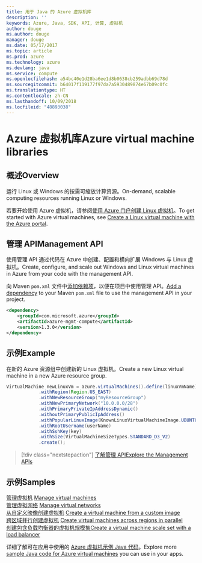 ```yaml
---
title: 用于 Java 的 Azure 虚拟机库
description: ''
keywords: Azure, Java, SDK, API, 计算, 虚拟机
author: douge
ms.author: douge
manager: douge
ms.date: 05/17/2017
ms.topic: article
ms.prod: azure
ms.technology: azure
ms.devlang: java
ms.service: compute
ms.openlocfilehash: a54bc40e1d28ba6ee1d8b0638cb259adbb69d78d
ms.sourcegitcommit: b64017f119177f97da7a5930489874e67b09c0fc
ms.translationtype: HT
ms.contentlocale: zh-CN
ms.lasthandoff: 10/09/2018
ms.locfileid: "48893038"
---
```

# <a name="azure-virtual-machine-libraries"></a><span data-ttu-id="1dae4-103">Azure 虚拟机库</span><span class="sxs-lookup"><span data-stu-id="1dae4-103">Azure virtual machine libraries</span></span>

## <a name="overview"></a><span data-ttu-id="1dae4-104">概述</span><span class="sxs-lookup"><span data-stu-id="1dae4-104">Overview</span></span>

<span data-ttu-id="1dae4-105">运行 Linux 或 Windows 的按需可缩放计算资源。</span><span class="sxs-lookup"><span data-stu-id="1dae4-105">On-demand, scalable computing resources running Linux or Windows.</span></span>

<span data-ttu-id="1dae4-106">若要开始使用 Azure 虚拟机，请参阅[使用 Azure 门户创建 Linux 虚拟机](/azure/virtual-machines/linux/quick-create-portal)。</span><span class="sxs-lookup"><span data-stu-id="1dae4-106">To get started with Azure virtual machines, see [Create a Linux virtual machine with the Azure portal](/azure/virtual-machines/linux/quick-create-portal).</span></span>

## <a name="management-api"></a><span data-ttu-id="1dae4-107">管理 API</span><span class="sxs-lookup"><span data-stu-id="1dae4-107">Management API</span></span>

<span data-ttu-id="1dae4-108">使用管理 API 通过代码在 Azure 中创建、配置和横向扩展 Windows 与 Linux 虚拟机。</span><span class="sxs-lookup"><span data-stu-id="1dae4-108">Create, configure, and scale out Windows and Linux virtual machines in Azure from your code with the management API.</span></span>

<span data-ttu-id="1dae4-109">向 Maven `pom.xml` 文件中[添加依赖项](https://maven.apache.org/guides/getting-started/index.html#How_do_I_use_external_dependencies)，以便在项目中使用管理 API。</span><span class="sxs-lookup"><span data-stu-id="1dae4-109">[Add a dependency](https://maven.apache.org/guides/getting-started/index.html#How_do_I_use_external_dependencies) to your Maven `pom.xml` file to use the management API in your project.</span></span>  

```XML
<dependency>
    <groupId>com.microsoft.azure</groupId>
    <artifactId>azure-mgmt-compute</artifactId>
    <version>1.3.0</version>
</dependency>
```   


## <a name="example"></a><span data-ttu-id="1dae4-110">示例</span><span class="sxs-lookup"><span data-stu-id="1dae4-110">Example</span></span>

<span data-ttu-id="1dae4-111">在新的 Azure 资源组中创建新的 Linux 虚拟机。</span><span class="sxs-lookup"><span data-stu-id="1dae4-111">Create a new Linux virtual machine in a new Azure resource group.</span></span>

```java
VirtualMachine newLinuxVm = azure.virtualMachines().define(linuxVmName)
            .withRegion(Region.US_EAST)
            .withNewResourceGroup("myResourceGroup")
            .withNewPrimaryNetwork("10.0.0.0/28")
            .withPrimaryPrivateIpAddressDynamic()
            .withoutPrimaryPublicIpAddress()
            .withPopularLinuxImage(KnownLinuxVirtualMachineImage.UBUNTU_SERVER_16_04_LTS)
            .withRootUsername(userName)
            .withSshKey(key)
            .withSize(VirtualMachineSizeTypes.STANDARD_D3_V2)
            .create();
```

> [!div class="nextstepaction"]
> [<span data-ttu-id="1dae4-112">了解管理 API</span><span class="sxs-lookup"><span data-stu-id="1dae4-112">Explore the Management APIs</span></span>](/java/api/overview/azure/virtualmachines/management)


## <a name="samples"></a><span data-ttu-id="1dae4-113">示例</span><span class="sxs-lookup"><span data-stu-id="1dae4-113">Samples</span></span>

<span data-ttu-id="1dae4-114">[管理虚拟机][1] </span><span class="sxs-lookup"><span data-stu-id="1dae4-114">[Manage virtual machines][1] </span></span>  
<span data-ttu-id="1dae4-115">[管理虚拟网络][6] </span><span class="sxs-lookup"><span data-stu-id="1dae4-115">[Manage virtual networks][6] </span></span>  
<span data-ttu-id="1dae4-116">[从自定义映像创建虚拟机][2] </span><span class="sxs-lookup"><span data-stu-id="1dae4-116">[Create a virtual machine from a custom image][2] </span></span>  
<span data-ttu-id="1dae4-117">[跨区域并行创建虚拟机][5]  </span><span class="sxs-lookup"><span data-stu-id="1dae4-117">[Create virtual machines across regions in parallel][5]  </span></span>  
<span data-ttu-id="1dae4-118">[创建包含负载均衡器的虚拟机规模集][7]</span><span class="sxs-lookup"><span data-stu-id="1dae4-118">[Create a virtual machine scale set with a load balancer][7]</span></span>    

[1]: ../docs-ref-conceptual/java-sdk-manage-virtual-machines.md
[2]: https://azure.microsoft.com/resources/samples/managed-disk-java-create-virtual-machine-using-custom-image/
[5]: ../docs-ref-conceptual/java-sdk-virtual-machines-in-parallel.md
[6]: ../docs-ref-conceptual/java-sdk-manage-virtual-networks.md
[7]: ../docs-ref-conceptual/java-sdk-manage-vm-scalesets.md

<span data-ttu-id="1dae4-119">详细了解可在应用中使用的 [Azure 虚拟机示例 Java 代码](https://azure.microsoft.com/resources/samples/?platform=java&term=VM)。</span><span class="sxs-lookup"><span data-stu-id="1dae4-119">Explore more [sample Java code for Azure virtual machines](https://azure.microsoft.com/resources/samples/?platform=java&term=VM) you can use in your apps.</span></span>